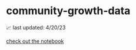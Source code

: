 # community-growth-data
📈
last updated: 4/20/23

[check out the notebook](https://github.com/purduehackers/community-growth-data/blob/main/Purdue%20Hackers%20Discord%20Stats.ipynb)
